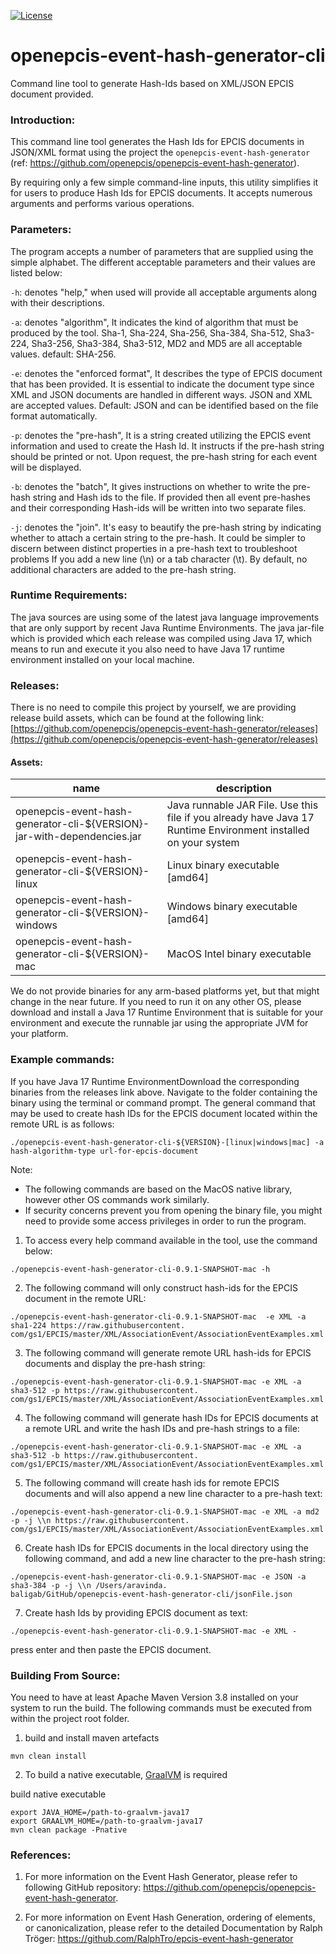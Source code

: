 [![License](https://img.shields.io/badge/License-Apache_2.0-blue.svg)](https://opensource.org/licenses/Apache-2.0)

# openepcis-event-hash-generator-cli

Command line tool to generate Hash-Ids based on XML/JSON EPCIS document provided.

### Introduction:

This command line tool generates the Hash Ids for EPCIS documents in JSON/XML format using the project the `openepcis-event-hash-generator` (ref: https://github.com/openepcis/openepcis-event-hash-generator).

By requiring only a few simple command-line inputs, this utility simplifies it for users to produce Hash Ids for EPCIS documents. It accepts numerous arguments and performs various operations.


### Parameters:

The program accepts a number of parameters that are supplied using the simple alphabet. The different acceptable parameters and their values are listed below:

`-h`: denotes "help," when used will provide all acceptable arguments along with their descriptions.

`-a`: denotes "algorithm", It indicates the kind of algorithm that must be produced by the tool. Sha-1, Sha-224, Sha-256, Sha-384, Sha-512, Sha3-224, Sha3-256, Sha3-384, Sha3-512, MD2 and MD5 are all acceptable values. default: SHA-256.

`-e`: denotes the "enforced format", It describes the type of EPCIS document that has been provided. It is essential to indicate the document type since XML and JSON documents are handled in different ways. JSON and XML are accepted values. Default: JSON and can be identified based on the file format automatically.

`-p`: denotes the "pre-hash", It is a string created utilizing the EPCIS event information and used to create the Hash Id. It instructs if the pre-hash string should be printed 
or not. Upon request, the pre-hash string for each event will be displayed.

`-b`: denotes the "batch", It gives instructions on whether to write the pre-hash string and Hash ids to the file. If provided then all event pre-hashes and their 
corresponding Hash-ids will be written into two separate files.

`-j`: denotes the "join". It's easy to beautify the pre-hash string by indicating whether to attach a certain string to the pre-hash. It could be simpler to discern between distinct properties in a pre-hash text to troubleshoot problems If you add a new line (\n) or a tab character (\t). By default, no additional characters are added to the pre-hash string.

### Runtime Requirements:

The java sources are using some of the latest java language improvements that are only support by recent Java Runtime Environments. The java jar-file which is provided which each release was compiled using Java 17, which means to run and execute it you also need to have Java 17 runtime environment installed on your local machine.  

### Releases:
There is no need to compile this project by yourself, we are providing release build assets, which can be found at the following link: 
[https://github.com/openepcis/openepcis-event-hash-generator/releases](https://github.com/openepcis/openepcis-event-hash-generator/releases)

#### Assets:
| name | description |
|----------|-----------|
|openepcis-event-hash-generator-cli-${VERSION}-jar-with-dependencies.jar|Java runnable JAR File. Use this file if you already have Java 17 Runtime Environment installed on your system|
|openepcis-event-hash-generator-cli-${VERSION}-linux|Linux binary executable [amd64]|
|openepcis-event-hash-generator-cli-${VERSION}-windows| Windows binary executable [amd64]|
|openepcis-event-hash-generator-cli-${VERSION}-mac|MacOS Intel binary executable|

We do not provide binaries for any arm-based platforms yet, but that might change in the near future. 
If you need to run it on any other OS, please download and install a Java 17 Runtime Environment that is suitable for your environment and execute the runnable jar using the appropriate JVM for your platform.  

### Example commands:

If you have Java 17 Runtime EnvironmentDownload the corresponding binaries from the releases link above. Navigate to the folder containing the binary using the terminal or command prompt. The general command that may be used to create hash IDs for the EPCIS document located within the remote URL is as follows:
```
./openepcis-event-hash-generator-cli-${VERSION}-[linux|windows|mac] -a hash-algorithm-type url-for-epcis-document
```

Note: 
* The following commands are based on the MacOS native library, however other OS commands work similarly. 
* If security concerns prevent you from opening the binary file, you might need to provide some access privileges in order to run the program.

1. To access every help command available in the tool, use the command below:
```
./openepcis-event-hash-generator-cli-0.9.1-SNAPSHOT-mac -h
```

2. The following command will only construct hash-ids for the EPCIS document in the remote URL:
```
./openepcis-event-hash-generator-cli-0.9.1-SNAPSHOT-mac  -e XML -a sha1-224 https://raw.githubusercontent.
com/gs1/EPCIS/master/XML/AssociationEvent/AssociationEventExamples.xml
```

3. The following command will generate remote URL hash-ids for EPCIS documents and display the pre-hash string:
```
./openepcis-event-hash-generator-cli-0.9.1-SNAPSHOT-mac -e XML -a sha3-512 -p https://raw.githubusercontent.
com/gs1/EPCIS/master/XML/AssociationEvent/AssociationEventExamples.xml
```

4. The following command will generate hash IDs for EPCIS documents at a remote URL and write the hash IDs and pre-hash strings to a file:
```
./openepcis-event-hash-generator-cli-0.9.1-SNAPSHOT-mac -e XML -a sha3-512 -b https://raw.githubusercontent.
com/gs1/EPCIS/master/XML/AssociationEvent/AssociationEventExamples.xml
```

5. The following command will create hash ids for remote EPCIS documents and will also append a new line character to a pre-hash text:
 ```
./openepcis-event-hash-generator-cli-0.9.1-SNAPSHOT-mac -e XML -a md2 -p -j \\n https://raw.githubusercontent.
com/gs1/EPCIS/master/XML/AssociationEvent/AssociationEventExamples.xml
```

6. Create hash IDs for EPCIS documents in the local directory using the following command, and add a new line character to the pre-hash string:
```
./openepcis-event-hash-generator-cli-0.9.1-SNAPSHOT-mac -e JSON -a sha3-384 -p -j \\n /Users/aravinda.
baligab/GitHub/openepcis-event-hash-generator-cli/jsonFile.json
```

7. Create hash Ids by providing EPCIS document as text:
```
./openepcis-event-hash-generator-cli-0.9.1-SNAPSHOT-mac -e XML -
```
press enter and then paste the EPCIS document.

### Building From Source:

You need to have at least Apache Maven Version 3.8 installed on your system to run the build.
The following commands must be executed from within the project root folder.

1. build and install maven artefacts
```
mvn clean install
```

2. To build a native executable, [GraalVM](https://www.graalvm.org/) is required 

build native executable
```
export JAVA_HOME=/path-to-graalvm-java17
export GRAALVM_HOME=/path-to-graalvm-java17
mvn clean package -Pnative
```

### References:
1. For more information on the Event Hash Generator, please refer to following GitHub repository:
https://github.com/openepcis/openepcis-event-hash-generator.


2. For more information on Event Hash Generation, ordering of elements, or canonicalization, please refer to the detailed Documentation by Ralph Tröger: https://github.com/RalphTro/epcis-event-hash-generator